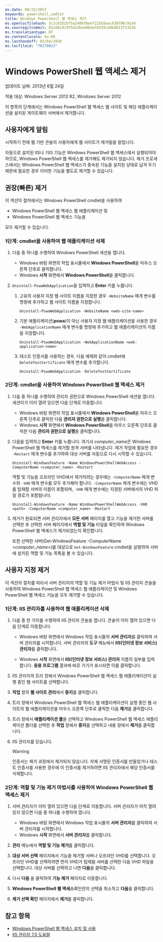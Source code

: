 ```yaml
---
ms.date: 08/23/2017
keywords: powershell,cmdlet
title: Windows PowerShell 웹 액세스 제거
ms.openlocfilehash: 3c2c83525f5a240976eef215b5eac939796c91e8
ms.sourcegitcommit: 01c60c0c97542dbad48ae34339cddbd813f1353b
ms.translationtype: HT
ms.contentlocale: ko-KR
ms.lasthandoff: 03/04/2020
ms.locfileid: "78279013"
---
```

# <a name="uninstall-windows-powershell-web-access"></a>Windows PowerShell 웹 액세스 제거

업데이트 날짜: 2013년 6월 24일

적용 대상: Windows Server 2012 R2, Windows Server 2012

이 항목의 단계에서는 Windows PowerShell 웹 액세스 웹 사이트 및 해당 애플리케이션을 설치된 게이트웨이 서버에서 제거합니다.

## <a name="notify-users"></a>사용자에게 알림

시작하기 전에 웹 기반 콘솔의 사용자에게 웹 사이트가 제거됨을 알립니다.

자동으로 설치된 IIS나 기타 기능은 Windows PowerShell 웹 액세스에서 실행되어야 하므로, Windows PowerShell 웹 액세스를 제거해도 제거되지 않습니다. 제거 프로세스에서는 Windows PowerShell 웹 액세스가 종속된 기능을 설치된 상태로 남겨 두기 때문에 필요한 경우 이러한 기능을 별도로 제거할 수 있습니다.

## <a name="recommended-quick-uninstallation"></a>권장(빠른) 제거

이 섹션의 절차에서는 Windows PowerShell cmdlet을 사용하여

- Windows PowerShell 웹 액세스 웹 애플리케이션 및
- Windows PowerShell 웹 액세스 기능을

모두 제거할 수 있습니다.

### <a name="step-1-delete-the-web-application-using-cmdlets"></a>1단계: cmdlet을 사용하여 웹 애플리케이션 삭제

1. 다음 중 하나를 수행하여 Windows PowerShell 세션을 엽니다.

   - Windows 바탕 화면의 작업 표시줄에서 **Windows PowerShell**을 마우스 오른쪽 단추로 클릭합니다.
   - Windows **시작** 화면에서 **Windows PowerShell**을 클릭합니다.

2. `Uninstall-PswaWebApplication`을 입력하고 **Enter** 키를 누릅니다.

   1. 고유의 사용자 지정 웹 사이트 이름을 지정한 경우 `-WebsiteName` 매개 변수를 명령에 추가하고 웹 사이트 이름을 지정합니다.

      `Uninstall-PswaWebApplication -WebsiteName <web-site-name>`

   1. 기본 애플리케이션(**pswa**)이 아닌 사용자 지정 웹 애플리케이션을 사용한 경우 `-WebApplicationName` 매개 변수를 명령에 추가하고 웹 애플리케이션의 이름을 지정합니다.

      `Uninstall-PswaWebApplication -WebApplicationName <web-application-name>`

   1. 테스트 인증서를 사용하는 경우, 다음 예제와 같이 cmdlet에 `DeleteTestCertificate` 매개 변수를 추가합니다.

      `Uninstall-PswaWebApplication -DeleteTestCertificate`

### <a name="step-2-uninstall-windows-powershell-web-access-using-cmdlets"></a>2단계: cmdlet을 사용하여 Windows PowerShell 웹 액세스 제거

1. 다음 중 하나를 수행하여 관리자 권한으로 Windows PowerShell 세션을 엽니다. 세션이가 이미 열려 있으면 다음 단계로 이동합니다.

    - Windows 바탕 화면의 작업 표시줄에서 **Windows PowerShell**을 마우스 오른쪽 단추로 클릭한 다음 **관리자 권한으로 실행**을 클릭합니다.
    - Windows **시작** 화면에서 **Windows PowerShell**을 마우스 오른쪽 단추로 클릭한 다음 **관리자 권한으로 실행**을 클릭합니다.

1. 다음을 입력하고 **Enter** 키를 누릅니다. 여기서 *computer_name*은 Windows PowerShell 웹 액세스를 제거할 원격 서버를 나타냅니다. 제거 작업에 필요한 경우 `-Restart` 매개 변수를 추가하여 대상 서버를 자동으로 다시 시작할 수 있습니다.

    `Uninstall-WindowsFeature -Name WindowsPowerShellWebAccess -ComputerName <computer_name> -Restart`

    역할 및 기능을 오프라인 VHD에서 제거하려는 경우에는 `-ComputerName` 매개 변수와 `-VHD` 매개 변수를 모두 추가해야 합니다. `-ComputerName` 매개 변수에는 VHD를 탑재할 서버의 이름이 포함되며, `-VHD` 매개 변수에는 지정된 서버에서의 VHD 파일 경로가 포함됩니다.

    `Uninstall-WindowsFeature -Name WindowsPowerShellWebAccess -VHD <path> -ComputerName <computer_name> -Restart`

1. 제거가 완료되면 서버 관리자에서 **모든 서버** 페이지를 열고 기능을 제거한 서버를 선택한 후 선택한 서버 페이지에서 **역할 및 기능** 타일을 확인하여 Windows PowerShell 웹 액세스가 제거되었는지 확인합니다.

    또한 선택한 서버(Get-WindowsFeature -ComputerName &lt;*computer_name*&gt;)를 대상으로 `Get-WindowsFeature` cmdlet을 실행하여 서버에 설치된 역할 및 기능 목록을 볼 수 있습니다.

## <a name="custom-uninstallation"></a>사용자 지정 제거

이 섹션의 절차를 따라서 서버 관리자의 역할 및 기능 제거 마법사 및 IIS 관리자 콘솔을 사용하여 Windows PowerShell 웹 액세스 웹 애플리케이션 및 Windows PowerShell 웹 액세스 기능을 모두 제거할 수 있습니다.

### <a name="step-1-delete-the-web-application-using-iis-manager"></a>1단계: IIS 관리자를 사용하여 웹 애플리케이션 삭제

1. 다음 중 한 가지를 수행하여 IIS 관리자 콘솔을 엽니다. 콘솔이 이미 열려 있으면 다음 단계로 이동합니다.

   - Windows 바탕 화면에서 Windows 작업 표시줄의 **서버 관리자**를 클릭하여 서버 관리자를 시작합니다. 서버 관리자의 **도구** 메뉴에서 **IIS(인터넷 정보 서비스) 관리자**를 클릭합니다.

   - Windows **시작** 화면에서 **IIS(인터넷 정보 서비스) 관리자** 이름의 일부를 입력합니다. **응용 프로그램** 결과에 바로 가기가 표시되면 이를 클릭합니다.

1. IIS 관리자의 트리 창에서 Windows PowerShell 웹 액세스 웹 애플리케이션이 실행 중인 웹 사이트를 선택합니다.

1. **작업** 창의 **웹 사이트 관리**에서 **중지**를 클릭합니다.

1. 트리 창에서 Windows PowerShell 웹 액세스 웹 애플리케이션이 실행 중인 웹 사이트의 웹 애플리케이션을 마우스 오른쪽 단추로 클릭한 다음 **제거**를 클릭합니다.

1. 트리 창에서 **애플리케이션 풀**을 선택하고 Windows PowerShell 웹 액세스 애플리케이션 폴더를 선택한 후 **작업** 창에서 **중지**를 선택하고 내용 창에서 **제거**를 클릭합니다.

1. IIS 관리자를 닫습니다.

   > [!WARNING]
   > 인증서는 제거 과정에서 제거되지 않습니다. 자체 서명된 인증서를 만들었거나 테스트 인증서를 사용한 경우에 이 인증서를 제거하려면 IIS 관리자에서 해당 인증서를 삭제합니다.

### <a name="step-2-uninstall-windows-powershell-web-access-using-the-remove-roles-and-features-wizard"></a>2단계: 역할 및 기능 제거 마법사를 사용하여 Windows PowerShell 웹 액세스 제거

1. 서버 관리자가 이미 열려 있으면 다음 단계로 이동합니다. 서버 관리자가 아직 열려 있지 않으면 다음 중 하나를 수행하여 엽니다.

    - Windows 바탕 화면에서 Windows 작업 표시줄의 **서버 관리자**를 클릭하여 서버 관리자를 시작합니다.
    - Windows **시작** 화면에서 **서버 관리자**를 클릭합니다.

1. **관리** 메뉴에서 **역할 및 기능 제거**를 클릭합니다.

1. **대상 서버 선택** 페이지에서 기능을 제거할 서버나 오프라인 VHD를 선택합니다. 오프라인 VHD를 선택하려면 먼저 VHD가 탑재될 서버를 선택한 다음 VHD 파일을 선택합니다. 대상 서버를 선택하고 나면 **다음**을 클릭합니다.

1. 다시 **다음** 을 클릭하여 **기능 제거** 페이지로 이동합니다.

1. **Windows PowerShell 웹 액세스**확인란의 선택을 취소하고 **다음**을 클릭합니다.

1. **제거 선택 확인** 페이지에서 **제거**를 클릭합니다.

## <a name="see-also"></a>참고 항목

- [Windows PowerShell 웹 액세스 설치 및 사용](install-and-use-windows-powershell-web-access.md)
- [IIS 관리자 7.0 도움말](https://technet.microsoft.com/library/cc732664.aspx)